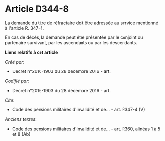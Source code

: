 # Article D344-8

La demande du titre de réfractaire doit être adressée au service mentionné à l'article R. 347-4.

En cas de décès, la demande peut être présentée par le conjoint ou partenaire survivant, par les ascendants ou par les
descendants.

**Liens relatifs à cet article**

_Créé par_:

  - Décret n°2016-1903 du 28 décembre 2016 - art.

_Codifié par_:

  - Décret n°2016-1903 du 28 décembre 2016 - art.

_Cite_:

  - Code des pensions militaires d'invalidité et de... - art. R347-4 (V)

_Anciens textes_:

  - Code des pensions militaires d'invalidité et de... - art. R360, alinéas 1 à 5 et 8 (Ab)
